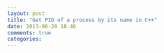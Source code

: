 ```yaml
---
layout: post
title: "Get PID of a process by its name in C++"
date: 2013-06-20 18:46
comments: true
categories: 
---
```

